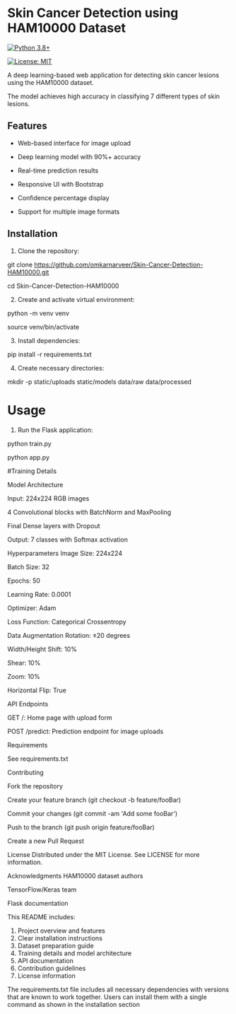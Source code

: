 # Skin Cancer Detection using HAM10000 Dataset

[![Python 3.8+](https://img.shields.io/badge/python-3.8+-blue.svg)](https://www.python.org/downloads/)

[![License: MIT](https://img.shields.io/badge/License-MIT-yellow.svg)](https://opensource.org/licenses/MIT)

A deep learning-based web application for detecting skin cancer lesions using the HAM10000 dataset. 

The model achieves high accuracy in classifying 7 different types of skin lesions.

## Features

- Web-based interface for image upload

- Deep learning model with 90%+ accuracy

- Real-time prediction results

- Responsive UI with Bootstrap

- Confidence percentage display

- Support for multiple image formats

## Installation

1. Clone the repository:

git clone https://github.com/omkarnarveer/Skin-Cancer-Detection-HAM10000.git

cd Skin-Cancer-Detection-HAM10000

2. Create and activate virtual environment:

python -m venv venv

source venv/bin/activate

3. Install dependencies:

pip install -r requirements.txt

4. Create necessary directories:

mkdir -p static/uploads static/models data/raw data/processed

# Usage

1. Run the Flask application:

python train.py

python app.py

#Training Details

Model Architecture

Input: 224x224 RGB images

4 Convolutional blocks with BatchNorm and MaxPooling

Final Dense layers with Dropout

Output: 7 classes with Softmax activation

Hyperparameters
Image Size: 224x224

Batch Size: 32

Epochs: 50

Learning Rate: 0.0001

Optimizer: Adam

Loss Function: Categorical Crossentropy

Data Augmentation
Rotation: ±20 degrees

Width/Height Shift: 10%

Shear: 10%

Zoom: 10%

Horizontal Flip: True

API Endpoints

GET /: Home page with upload form

POST /predict: Prediction endpoint for image uploads

Requirements

See requirements.txt

Contributing

Fork the repository

Create your feature branch (git checkout -b feature/fooBar)

Commit your changes (git commit -am 'Add some fooBar')

Push to the branch (git push origin feature/fooBar)

Create a new Pull Request

License
Distributed under the MIT License. See LICENSE for more information.

Acknowledgments
HAM10000 dataset authors

TensorFlow/Keras team

Flask documentation


This README includes:
1. Project overview and features
2. Clear installation instructions
3. Dataset preparation guide
4. Training details and model architecture
5. API documentation
6. Contribution guidelines
7. License information

The requirements.txt file includes all necessary dependencies with versions that are known to work together. Users can install them with a single command as shown in the installation section